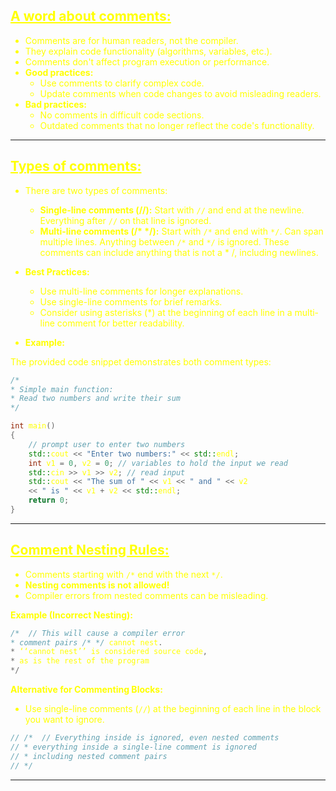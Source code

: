## <font color=yellow><u>A word about comments:</u></f>

- Comments are for human readers, not the compiler.
- They explain code functionality (algorithms, variables, etc.).
- Comments don't affect program execution or performance.
- **Good practices:**
    - Use comments to clarify complex code.
    - Update comments when code changes to avoid misleading readers.
- **Bad practices:**
    - No comments in difficult code sections.
    - Outdated comments that no longer reflect the code's functionality.

---
## <font color=yellow><u>Types of comments:</u></f>

- There are two types of comments:
    - **Single-line comments (//):** Start with `//` and end at the newline. Everything after `//` on that line is ignored.
    - __Multi-line comments (/* \*/):__ Start with `/*` and end with `*/`. Can span multiple lines. Anything between `/*` and `*/` is ignored. These comments can include anything that is not a * /, including newlines.
    
- **Best Practices:**
    - Use multi-line comments for longer explanations.
    - Use single-line comments for brief remarks.
    - Consider using asterisks (\*) at the beginning of each line in a multi-line comment for better readability.
    
- **Example:**
    
The provided code snippet demonstrates both comment types:

```cpp
/*
* Simple main function:
* Read two numbers and write their sum
*/

int main()
{
	// prompt user to enter two numbers
	std::cout << "Enter two numbers:" << std::endl;
	int v1 = 0, v2 = 0; // variables to hold the input we read
	std::cin >> v1 >> v2; // read input
	std::cout << "The sum of " << v1 << " and " << v2
	<< " is " << v1 + v2 << std::endl;
	return 0;
}

```

---
## <font color=yellow><u>Comment Nesting Rules:</u></f>

- Comments starting with `/*` end with the next `*/`.
- **Nesting comments is not allowed!**
- Compiler errors from nested comments can be misleading.

**Example (Incorrect Nesting):**

```cpp
/*  // This will cause a compiler error
* comment pairs /* */ cannot nest.
* ‘‘cannot nest’’ is considered source code,
* as is the rest of the program
*/
```

**Alternative for Commenting Blocks:**

- Use single-line comments (`//`) at the beginning of each line in the block you want to ignore.

```cpp
// /*  // Everything inside is ignored, even nested comments
// * everything inside a single-line comment is ignored
// * including nested comment pairs
// */
```

---

